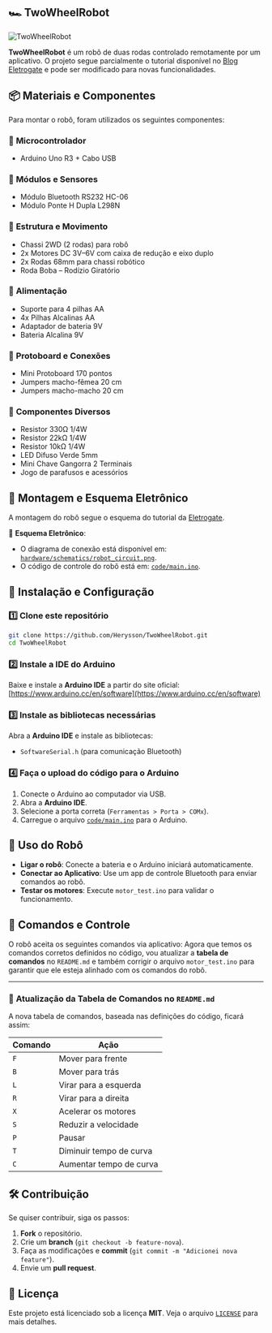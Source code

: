 ## 🏎️ TwoWheelRobot
![TwoWheelRobot](https://github.com/user-attachments/assets/9ff26be3-1c34-4a0e-b9e6-c13ce5e63e81)

**TwoWheelRobot** é um robô de duas rodas controlado remotamente por um aplicativo. O projeto segue parcialmente o tutorial disponível no [Blog Eletrogate](https://blog.eletrogate.com/robo-controle-remoto-por-app/) e pode ser modificado para novas funcionalidades.  

## 📦 Materiais e Componentes  
Para montar o robô, foram utilizados os seguintes componentes:

### 🔹 **Microcontrolador**
- Arduino Uno R3 + Cabo USB

### 🔹 **Módulos e Sensores**
- Módulo Bluetooth RS232 HC-06
- Módulo Ponte H Dupla L298N

### 🔹 **Estrutura e Movimento**
- Chassi 2WD (2 rodas) para robô
- 2x Motores DC 3V–6V com caixa de redução e eixo duplo
- 2x Rodas 68mm para chassi robótico
- Roda Boba – Rodízio Giratório

### 🔹 **Alimentação**
- Suporte para 4 pilhas AA
- 4x Pilhas Alcalinas AA
- Adaptador de bateria 9V
- Bateria Alcalina 9V

### 🔹 **Protoboard e Conexões**
- Mini Protoboard 170 pontos
- Jumpers macho-fêmea 20 cm
- Jumpers macho-macho 20 cm

### 🔹 **Componentes Diversos**
- Resistor 330Ω 1/4W 
- Resistor 22kΩ 1/4W 
- Resistor 10kΩ 1/4W 
- LED Difuso Verde 5mm
- Mini Chave Gangorra 2 Terminais
- Jogo de parafusos e acessórios

## 🔧 Montagem e Esquema Eletrônico
A montagem do robô segue o esquema do tutorial da [Eletrogate](https://blog.eletrogate.com/robo-controle-remoto-por-app/).  

📁 **Esquema Eletrônico**:  
- O diagrama de conexão está disponível em: [`hardware/schematics/robot_circuit.png`](hardware/schematics/robot_circuit.png).  
- O código de controle do robô está em: [`code/main.ino`](code/main.ino).  

## 💾 Instalação e Configuração
### 1️⃣ Clone este repositório
```bash
git clone https://github.com/Herysson/TwoWheelRobot.git
cd TwoWheelRobot
```

### 2️⃣ Instale a IDE do Arduino
Baixe e instale a **Arduino IDE** a partir do site oficial:  
[https://www.arduino.cc/en/software](https://www.arduino.cc/en/software)

### 3️⃣ Instale as bibliotecas necessárias
Abra a **Arduino IDE** e instale as bibliotecas:
- `SoftwareSerial.h` (para comunicação Bluetooth)

### 4️⃣ Faça o upload do código para o Arduino
1. Conecte o Arduino ao computador via USB.  
2. Abra a **Arduino IDE**.  
3. Selecione a porta correta (`Ferramentas > Porta > COMx`).  
4. Carregue o arquivo [`code/main.ino`](code/main.ino) para o Arduino.  

## 🚀 Uso do Robô
- **Ligar o robô**: Conecte a bateria e o Arduino iniciará automaticamente.  
- **Conectar ao Aplicativo**: Use um app de controle Bluetooth para enviar comandos ao robô.  
- **Testar os motores**: Execute `motor_test.ino` para validar o funcionamento.  

## 🤖 Comandos e Controle
O robô aceita os seguintes comandos via aplicativo:
Agora que temos os comandos corretos definidos no código, vou atualizar a **tabela de comandos** no `README.md` e também corrigir o arquivo `motor_test.ino` para garantir que ele esteja alinhado com os comandos do robô.

---

### 📌 **Atualização da Tabela de Comandos no `README.md`**
A nova tabela de comandos, baseada nas definições do código, ficará assim:

| Comando  | Ação                           |
|----------|--------------------------------|
| `F`      | Mover para frente             |
| `B`      | Mover para trás               |
| `L`      | Virar para a esquerda         |
| `R`      | Virar para a direita          |
| `X`      | Acelerar os motores           |
| `S`      | Reduzir a velocidade          |
| `P`      | Pausar                        |
| `T`      | Diminuir tempo de curva       |
| `C`      | Aumentar tempo de curva       |



## 🛠️ Contribuição
Se quiser contribuir, siga os passos:
1. **Fork** o repositório.
2. Crie um **branch** (`git checkout -b feature-nova`).
3. Faça as modificações e **commit** (`git commit -m "Adicionei nova feature"`).
4. Envie um **pull request**.

## 📜 Licença
Este projeto está licenciado sob a licença **MIT**. Veja o arquivo [`LICENSE`](LICENSE) para mais detalhes.

